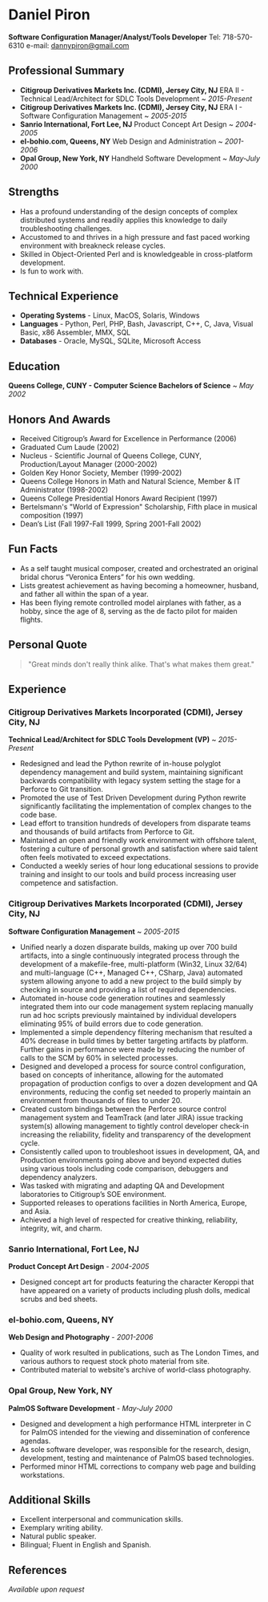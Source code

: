 # Daniel Piron
**Software Configuration Manager/Analyst/Tools Developer**
Tel: 718-570-6310
e-mail: dannypiron@gmail.com

## Professional Summary
 * **Citigroup Derivatives Markets Inc. (CDMI), Jersey City, NJ**
   ERA II - Technical Lead/Architect for SDLC Tools Development ~ *2015-Present*
 * **Citigroup Derivatives Markets Inc. (CDMI), Jersey City, NJ**
   ERA I - Software Configuration Management ~ *2005-2015*
 * **Sanrio International, Fort Lee, NJ**
   Product Concept Art Design ~ *2004-2005*
 * **el-bohio.com, Queens, NY**
   Web Design and Administration ~ *2001-2006*
 * **Opal Group, New York, NY**
   Handheld Software Development ~ *May-July 2000*

## Strengths
 * Has a profound understanding of the design concepts of complex distributed
   systems and readily applies this knowledge to daily troubleshooting
   challenges.
 * Accustomed to and thrives in a high pressure and fast paced working
   environment with breakneck release cycles.
 * Skilled in Object-Oriented Perl and is knowledgeable in cross-platform
   development.
 * Is fun to work with.

## Technical Experience

* **Operating Systems** - Linux, MacOS, Solaris, Windows
* **Languages** - Python, Perl, PHP, Bash, Javascript, C++, C, Java,
                  Visual Basic, x86 Assembler, MMX, SQL
* **Databases** - Oracle, MySQL, SQLite, Microsoft Access

## Education
**Queens College, CUNY - Computer Science Bachelors of Science** ~ *May 2002*

## Honors And Awards
 * Received Citigroup’s Award for Excellence in Performance (2006)
 * Graduated Cum Laude (2002)
 * Nucleus - Scientific Journal of Queens College, CUNY, Production/Layout
   Manager (2000-2002)
 * Golden Key Honor Society, Member (1999-2002)
 * Queens College Honors in Math and Natural Science, Member & IT Administrator
   (1998-2002)
 * Queens College Presidential Honors Award Recipient (1997)
 * Bertelsmann's "World of Expression" Scholarship, Fifth place in musical
   composition (1997)
 * Dean’s List (Fall 1997-Fall 1999, Spring 2001-Fall 2002)

## Fun Facts
 * As a self taught musical composer, created and orchestrated an original
   bridal chorus “Veronica Enters” for his own wedding.
 * Lists greatest achievement as having becoming a homeowner, husband, and
   father all within the span of a year.
 * Has been flying remote controlled model airplanes with father, as a hobby,
   since the age of 8, serving as the de facto pilot for maiden flights.

## Personal Quote
> "Great minds don't really think alike. That's what makes them great."

## Experience
### Citigroup Derivatives Markets Incorporated (CDMI), Jersey City, NJ
**Technical Lead/Architect for SDLC Tools Development (VP)** ~ *2015-Present*
 * Redesigned and lead the Python rewrite of in-house polyglot dependency
   management and build system, maintaining significant backwards
   compatibility with legacy system setting the stage for a Perforce to
   Git transition.
 * Promoted the use of Test Driven Development during Python rewrite
   significantly facilitating the implementation of complex changes to
   the code base.
 * Lead effort to transition hundreds of developers from disparate teams
   and thousands of build artifacts from Perforce to Git.
 * Maintained an open and friendly work environment with offshore talent,
   fostering a culture of personal growth and satisfaction where said talent
   often feels motivated to exceed expectations.
 * Conducted a weekly series of hour long educational sessions to provide
   training and insight to our tools and build process increasing user
   competence and satisfaction.

### Citigroup Derivatives Markets Incorporated (CDMI), Jersey City, NJ
**Software Configuration Management** ~ *2005-2015*
 * Unified nearly a dozen disparate builds, making up over 700 build artifacts,
   into a single continuously integrated process through the development of a
   makefile-free, multi-platform (Win32, Linux 32/64) and multi-language (C++,
   Managed C++, CSharp, Java) automated system allowing anyone to add a new
   project to the build simply by checking in source and providing a list of
   required dependencies.
 * Automated in-house code generation routines and seamlessly integrated them
   into our code management system replacing manually run ad hoc scripts
   previously maintained by individual developers eliminating 95% of build
   errors due to code generation.
 * Implemented a simple dependency filtering mechanism that  resulted a 40%
   decrease in build times by better targeting artifacts by platform. Further
   gains in performance were made by reducing the number of calls to the SCM by
   60% in selected processes.
 * Designed and developed a process for source control configuration, based on
   concepts of inheritance, allowing for the automated propagation of production
   configs to over a dozen development and QA environments, reducing the config
   set needed to properly maintain an environment from thousands of files to
   under 20.
 * Created custom bindings between the Perforce source control management system
   and TeamTrack (and later JIRA) issue tracking system(s) allowing management
   to tightly control developer check-in increasing the reliability, fidelity and
   transparency of the development cycle.
 * Consistently called upon to troubleshoot issues in development, QA, and
   Production environments going above and beyond expected duties using various
   tools including code comparison, debuggers and dependency analyzers.
 * Was tasked with migrating and adapting QA and Development laboratories to
   Citigroup’s SOE environment.
 * Supported releases to operations facilities in North America, Europe, and
   Asia.
 * Achieved a high level of respected for creative thinking, reliability,
   integrity, wit, and charm.

### Sanrio International, Fort Lee, NJ
**Product Concept Art Design** - *2004-2005*

 * Designed concept art for products featuring the character Keroppi that have
   appeared on a variety of products including plush dolls, medical scrubs and
   bed sheets.

### el-bohio.com, Queens, NY
**Web Design and Photography** - *2001-2006*

 * Quality of work resulted in publications, such as The London Times, and
   various authors to request stock photo material from site.
 * Contributed material to website's archive of world-class photography.

### Opal Group, New York, NY
**PalmOS Software Development** - *May-July 2000*

 * Designed and development a high performance HTML interpreter in C for PalmOS
   intended for the viewing and dissemination of conference agendas.
 * As sole software developer, was responsible for the research, design,
   development, testing and maintenance of PalmOS based technologies.
 * Performed minor HTML corrections to company web page and building
   workstations.

## Additional Skills
 * Excellent interpersonal and communication skills.
 * Exemplary writing ability.
 * Natural public speaker.
 * Bilingual; Fluent in English and Spanish.

## References
*Available upon request*
